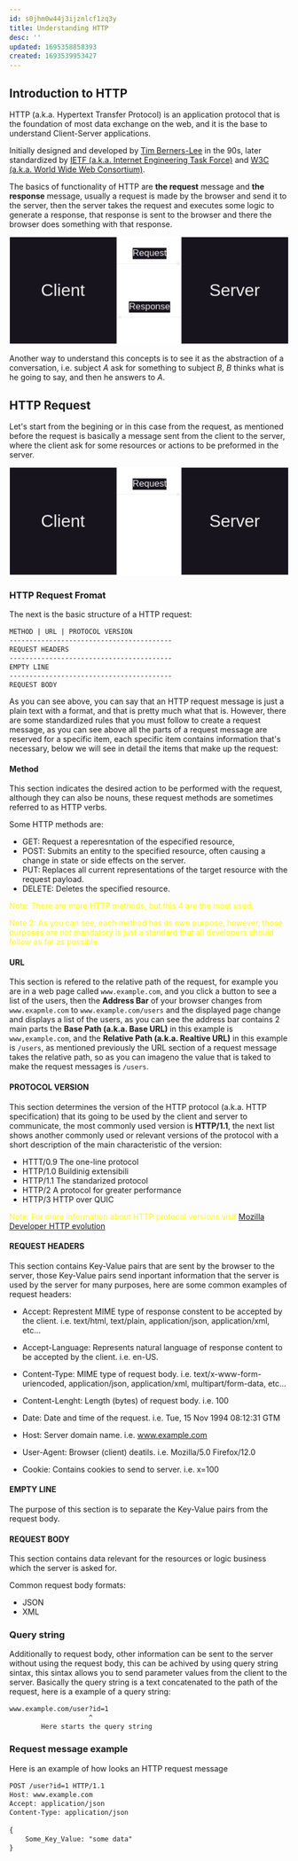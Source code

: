 ```yaml
---
id: s0jhm0w44j3ijznlcf1zq3y
title: Understanding HTTP
desc: ''
updated: 1695358858393
created: 1693539953427
---
```


## Introduction to HTTP

HTTP (a.k.a. Hypertext Transfer Protocol) is an application protocol that is the foundation of most data exchange on the web, and it is the base to understand Client-Server applications.

Initially designed and developed by [Tim Berners-Lee](https://es.wikipedia.org/wiki/Tim_Berners-Lee) in the 90s, later standardized by [IETF (a.k.a. Internet Engineering Task Force)](https://www.ietf.org/) and [W3C (a.k.a. World Wide Web Consortium)](https://www.w3.org/).

The basics of functionality of HTTP are **the request** message and **the response** message, usually a request is made by the browser and send it to the server, then the server takes the request and executes some logic to generate a response, that response is sent to the browser and there the browser does something with that response.

![Example of request-response](assets/3_HTTP/HTTP_ClientServer_Ex.png)

Another way to understand this concepts is to see it as the abstraction of a conversation, i.e. subject *A* ask for something to subject *B*, *B* thinks what is he going to say, and then he answers to *A*.

## HTTP Request

Let's start from the begining or in this case from the request, as mentioned before the request is basically a message sent from the client to the server, where the client ask for some resources or actions to be preformed in the server.

![Request Exmaple](assets/3_HTTP/HTTP_Request.png)

### HTTP Request Fromat

The next is the basic structure of a HTTP request: 

```text
METHOD | URL | PROTOCOL VERSION
-----------------------------------------
REQUEST HEADERS
-----------------------------------------
EMPTY LINE
-----------------------------------------
REQUEST BODY
```

As you can see above, you can say that an HTTP request message is just a plain text with a format, and that is pretty much what that is. However, there are some standardized rules that you must follow to create a request message, as you can see above all the parts of a request message are reserved for a specific item, each specific item contains information that's necessary, below we will see in detail the items that make up the request:

#### Method

This section indicates the desired action to be performed with the request, although they can also be nouns, these request methods are sometimes referred to as HTTP verbs.

Some HTTP methods are:
- GET: Request a reperesntation of the especified resource, 
- POST: Submits an entity to the specified resource, often causing a change in state or side effects on the server.
- PUT: Replaces all current representations of the target resource with the request payload.
- DELETE: Deletes the specified resource.

<p style="color:yellow">Note: There are more HTTP methods, but this 4 are the most used.</p>
<p style="color:yellow">Note 2: As you can see, each method has its own purpose, however, those purposes are not mandatory is just a standard that all developers should follow as far as possible.</p>

#### URL

This section is refered to the relative path of the request, for example you are in a web page called `www.example.com`, and you click a button to see a list of the users, then the **Address Bar** of your browser changes from `www.exapmle.com` to `www.example.com/users` and the displayed page change and displays a list of the users, as you can see the address bar contains 2 main parts the **Base Path (a.k.a. Base URL)** in this example is `www,example.com`, and the **Relative Path (a.k.a. Realtive URL)** in this example is `/users`, as mentioned previously the URL section of a request message takes the relative path, so as you can imageno the value that is taked to make the request messages is `/users`.

#### PROTOCOL VERSION

This section determines the version of the HTTP protocol (a.k.a. HTTP specification) that its going to be used by the client and server to communicate, the most commonly used version is **HTTP/1.1**, the next list shows another commonly used or relevant versions of the protocol with a short description of the main characteristic of the version:

- HTTT/0.9 The one-line protocol
- HTTP/1.0 Buildinig extensibili
- HTTP/1.1 The standarized protocol
- HTTP/2 A protocol for greater performance
- HTTP/3 HTTP over QUIC

<p style="color:yellow">Note: For more information about HTTP protocol versions visit <a href="https://developer.mozilla.org/en-US/docs/Web/HTTP/Basics_of_HTTP/Evolution_of_HTTP"> Mozilla Developer HTTP evolution</a></p> 

#### REQUEST HEADERS

This section contains Key-Value pairs that are sent by the browser to the server, those Key-Value pairs send inportant information that the server is used by the server for many purposes, here are some common examples of request headers:

- Accept: Represtent MIME type of response constent to be accepted by the client. i.e. text/html, text/plain, application/json, application/xml, etc...

- Accept-Language: Represents natural language of response content to be accepted by the client. i.e. en-US.

- Content-Type: MIME type of request body. i.e. text/x-www-form-uriencoded, application/json, application/xml, multipart/form-data, etc...

- Content-Lenght: Length (bytes) of request body. i.e. 100

- Date: Date and time of the request. i.e. Tue, 15 Nov 1994 08:12:31 GTM

- Host: Server domain name. i.e. www.example.com

- User-Agent: Browser (client) deatils. i.e. Mozilla/5.0 Firefox/12.0

- Cookie: Contains cookies to send to server. i.e. x=100

#### EMPTY LINE

The purpose of this section is to separate the Key-Value pairs from the request body.

#### REQUEST BODY

This section contains data relevant for the resources or logic business which the server is asked for.

Common request body formats:

- JSON
- XML

### Query string

Additionally to request body, other information can be sent to the server without using the request body, this can be achived by using query string sintax, this sintax allows you to send parameter values from the client to the server. Basically the query string is a text concatenated to the path of the request, here is a example of a query string:

```text
www.example.com/user?id=1
                    ^
        Here starts the query string
```

### Request message example

Here is an example of how looks an HTTP request message

```text
POST /user?id=1 HTTP/1.1
Host: www.example.com
Accept: application/json
Content-Type: application/json

{
    Some_Key_Value: "some data"
}
```
